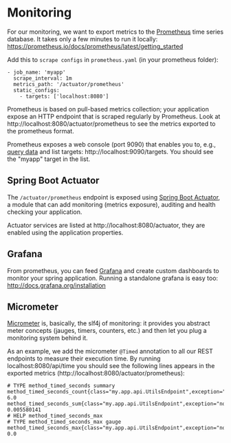 # Monitoring
For our monitoring, we want to export metrics to the [Prometheus](https://prometheus.io) time series database. It takes only a few minutes to run it locally: https://prometheus.io/docs/prometheus/latest/getting_started


Add this to `scrape configs` in `prometheus.yaml` (in your prometheus folder):
```
- job_name: 'myapp'
  scrape_interval: 1m
  metrics_path: '/actuator/prometheus'
  static_configs:
    - targets: ['localhost:8080']
```

Prometheus is based on pull-based metrics collection; your application expose an HTTP endpoint that is scraped regularly by Prometheus. Look at http://localhost:8080/actuator/prometheus to see the metrics exported to the prometheus format.

Prometheus exposes a web console (port 9090) that enables you to, e.g., [query data](https://prometheus.io/docs/prometheus/latest/querying/basics) and list targets: http://localhost:9090/targets. You should see the "myapp" target in the list.


## Spring Boot Actuator
The `/actuator/prometheus` endpoint is exposed using [Spring Boot Actuator](https://docs.spring.io/spring-boot/docs/current/reference/htmlsingle/#production-ready), a module that can add monitoring (metrics exposure), auditing and health checking your application.

Actuator services are listed at http://localhost:8080/actuator, they are enabled using the application properties.


## Grafana
From prometheus, you can feed [Grafana](https://grafana.com) and create custom dashboards to monitor your spring application. Running a standalone grafana is easy too: http://docs.grafana.org/installation


## Micrometer
[Micrometer](https://micrometer.io) is, basically, the slf4j of monitoring: it provides you abstract meter concepts (jauges, timers, counters, etc.) and then let you plug a monitoring system behind it.

As an example, we add the micrometer `@Timed` annotation to all our REST endpoints to measure their execution time. By running localhost:8080/api/time you should see the following lines appears in the exported metrics (http://localhost:8080/actuator/prometheus): 

```
# TYPE method_timed_seconds summary
method_timed_seconds_count{class="my.app.api.UtilsEndpoint",exception="none",method="getTime",} 6.0
method_timed_seconds_sum{class="my.app.api.UtilsEndpoint",exception="none",method="getTime",} 0.005580141
# HELP method_timed_seconds_max  
# TYPE method_timed_seconds_max gauge
method_timed_seconds_max{class="my.app.api.UtilsEndpoint",exception="none",method="getTime",} 0.0
```
